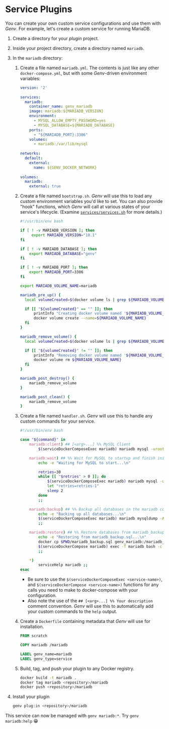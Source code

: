 # Service Plugins

You can create your own custom service configurations and use them with
_Genv_. For example, let's create a custom service for running
MariaDB.

1. Create a directory for your _plugin_ project.
2. Inside your project directory, create a directory named `mariadb`.
3. In the `mariadb` directory:
   1. Create a file named `mariadb.yml`. The contents is just like any
      other `docker-compose.yml`, but with some _Genv_-driven
      environment variables:

      ```yaml
      version: '2'
        
      services:
        mariadb:
          container_name: genv_mariadb
          image: mariadb:${MARIADB_VERSION}
          environment:
            - MYSQL_ALLOW_EMPTY_PASSWORD=yes
            - MYSQL_DATABASE=${MARIADB_DATABASE}
          ports:
            - "${MARIADB_PORT}:3306"
          volumes:
            - mariadb:/var/lib/mysql
        
      networks:
        default:
          external:
            name: ${GENV_DOCKER_NETWORK}
        
      volumes:
        mariadb:
          external: true
      ```

   2. Create a file named `bootstrap.sh`. _Genv_ will use this to
      load any custom environment variables you'd like to set. You can
      also provide "hook" functions, which _Genv_ will call at
      various states of your service's lifecycle. (Examine
      [`services/services.sh`](../../../services/services.sh) for more
      details.)

      ```bash
      #!/usr/bin/env bash

      if [ ! -v MARIADB_VERSION ]; then
           export MARIADB_VERSION="10.1"
      fi

      if [ ! -v MARIADB_DATABASE ]; then
          export MARIADB_DATABASE="genv"
      fi

      if [ ! -v MARIADB_PORT ]; then
          export MARIADB_PORT=3306
      fi

      export MARIADB_VOLUME_NAME=mariadb

      mariadb_pre_up() {
        local volumeCreated=$(docker volume ls | grep ${MARIADB_VOLUME_NAME}) || true

        if [[ "${volumeCreated}" == "" ]]; then
            printInfo "Creating docker volume named '${MARIADB_VOLUME_NAME}'..."
            docker volume create --name=${MARIADB_VOLUME_NAME}
        fi
      }

      mariadb_remove_volume() {
        local volumeCreated=$(docker volume ls | grep ${MARIADB_VOLUME_NAME}) || true

        if [[ "${volumeCreated}" != "" ]]; then
            printInfo "Removing docker volume named '${MARIADB_VOLUME_NAME}'..."
            docker volume rm ${MARIADB_VOLUME_NAME}
        fi
      }

      mariadb_post_destroy() {
          mariadb_remove_volume
      }

      mariadb_post_clean() {
          mariadb_remove_volume
      }
      ```

   3. Create a file named `handler.sh`. _Genv_ will use this to
      handle any custom commands for your service.

      ```bash
      #!/usr/bin/env bash
      
      case "${command}" in
          mariadb:client) ## [<arg>...] %% MySQL Client
              $(serviceDockerComposeExec mariadb) mariadb mysql -uroot "${args}" ;;
      
          mariadb:wait) ## %% Wait for MySQL to startup and finish initializing
              echo -e "Waiting for MySQL to start...\n"
      
              retries=30
              while [[ "$retries" > 0 ]]; do
                  $(serviceDockerComposeExec mariadb) mariadb mysql -uroot "-e SELECT 1" && break
                  let "retries=retries-1"
                  sleep 2
              done
              ;;
      
          mariadb:backup) ## %% Backup all databases in the mariadb container
              echo -e "Backing up all databases...\n"
              $(serviceDockerComposeExec mariadb) mariadb mysqldump -A --add-drop-database --add-drop-table -e -uroot > mariadb_backup.sql
              ;;
      
          mariadb:restore) ## %% Restore databases from mariadb_backup.sql in the current directory
              echo -e "Restoring from mariadb_backup.sql...\n"
              docker cp $PWD/mariadb_backup.sql genv_mariadb:/mariadb_backup.sql
              $(serviceDockerCompose mariadb) exec -T mariadb bash -c "mysql < /mariadb_backup.sql && rm -f /mariadb_backup.sql"
              ;;
      
          *)
              serviceHelp mariadb ;;
      esac
      ```

      * Be sure to use the `$(serviceDockerComposeExec <service-name>)`,
        and `$(serviceDockerCompose <service-name>)` functions for
        any calls you need to make to docker-compose with your
        configuration.
      * Also note the use of the `## [<arg>...] %% Your description`
        comment convention. _Genv_ will use this to automatically add
        your custom commands to the `help` output.

   4. Create a `Dockerfile` containing metadata that _Genv_ will use
      for installation.

      ```dockerfile
      FROM scratch
      
      COPY mariadb /mariadb
      
      LABEL genv_name=mariadb
      LABEL genv_type=service
      ```

   5. Build, tag, and push your plugin to any Docker registry.

      ```bash
      docker build -t mariadb .
      docker tag mariadb <repository>/mariadb
      docker push <repository>/mariadb
      ```

4. Install your plugin

   ```bash
   genv plug:in <repository>/mariadb
   ```

This service can now be managed with `genv mariadb:*`. Try `genv
mariadb:help` 😁
